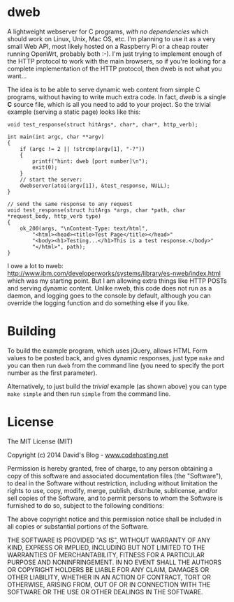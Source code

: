 dweb
====

A lightweight webserver for C programs, *with no dependencies* which should work on Linux, Unix, Mac OS, etc. I'm planning to use it as a very small Web API, most likely hosted on a Raspberry Pi or a cheap router running OpenWrt, probably both :-).  I'm just trying to implement enough of the HTTP protocol to work with the main browsers, so if you're looking for a complete implementation of the HTTP protocol, then dweb is not what you want...

The idea is to be able to serve dynamic web content from simple C programs, without having to write much extra code.  In fact, *dweb* is a single **C** source file, which is all you need to add to your project.  So the trivial example (serving a static page) looks like this:

```
void test_response(struct hitArgs*, char*, char*, http_verb);

int main(int argc, char **argv)
{
	if (argc != 2 || !strcmp(argv[1], "-?"))
	{
		printf("hint: dweb [port number]\n");
		exit(0);
	}
	// start the server:
	dwebserver(atoi(argv[1]), &test_response, NULL);
}

// send the same response to any request
void test_response(struct hitArgs *args, char *path, char *request_body, http_verb type)
{
	ok_200(args, "\nContent-Type: text/html",
		"<html><head><title>Test Page</title></head>"
		"<body><h1>Testing...</h1>This is a test response.</body>"
		"</html>", path);
}
```

I owe a lot to nweb: http://www.ibm.com/developerworks/systems/library/es-nweb/index.html which was my starting point.  But I am allowing extra things like HTTP POSTs and serving dynamic content.  Unlike nweb, this code does not run as a daemon, and logging goes to the console by default, although you can override the logging function and do something else if you like.


Building
========

To build the example program, which uses jQuery, allows HTML Form values to be posted back, and gives dynamic responses, just type ```make``` and you can then run ```dweb``` from the command line (you need to specify the port number as the first parameter).

Alternatively, to just build the *trivial* example (as shown above) you can type ```make simple``` and then run ```simple``` from the command line.

License
=======

The MIT License (MIT)

Copyright (c) 2014 David's Blog - www.codehosting.net

Permission is hereby granted, free of charge, to any person obtaining a copy of
this software and associated documentation files (the "Software"), to deal in
the Software without restriction, including without limitation the rights to
use, copy, modify, merge, publish, distribute, sublicense, and/or sell copies of
the Software, and to permit persons to whom the Software is furnished to do so,
subject to the following conditions:

The above copyright notice and this permission notice shall be included in all
copies or substantial portions of the Software.

THE SOFTWARE IS PROVIDED "AS IS", WITHOUT WARRANTY OF ANY KIND, EXPRESS OR IMPLIED, INCLUDING BUT NOT LIMITED TO THE WARRANTIES OF MERCHANTABILITY, FITNESS FOR A PARTICULAR PURPOSE AND NONINFRINGEMENT. IN NO EVENT SHALL THE AUTHORS OR
COPYRIGHT HOLDERS BE LIABLE FOR ANY CLAIM, DAMAGES OR OTHER LIABILITY, WHETHER IN AN ACTION OF CONTRACT, TORT OR OTHERWISE, ARISING FROM, OUT OF OR IN CONNECTION WITH THE SOFTWARE OR THE USE OR OTHER DEALINGS IN THE SOFTWARE.
